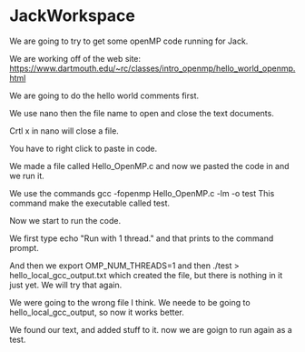 # JackWorkspace

We are going to try to get some openMP code running for Jack.

We are working off of the web site: 
https://www.dartmouth.edu/~rc/classes/intro_openmp/hello_world_openmp.html

We are going to do the hello world comments first.

We use nano then the file name to open and close the text documents.

Crtl x in nano will close a file.

You have to right click to paste in code.

We made a file called Hello_OpenMP.c and now we pasted the code in and we run it.


We use the commands gcc -fopenmp Hello_OpenMP.c -lm -o test
This command make the executable called test.

Now we start to run the code.

We first type
echo "Run with 1 thread."
and that prints to the command prompt.

And then we
export OMP_NUM_THREADS=1
and then
./test > hello_local_gcc_output.txt
which created the file, but there is nothing in it just yet.
We will try that again.

We were going to the wrong file I think. We neede to be going to hello_local_gcc_output, so now it works better.

We found our text, and added stuff to it. now we are goign to run again as a test.
